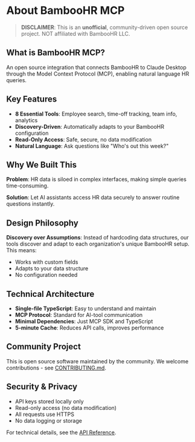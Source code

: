 # About BambooHR MCP

> **DISCLAIMER**: This is an **unofficial**, community-driven open source project. NOT affiliated with BambooHR LLC.

## What is BambooHR MCP?

An open source integration that connects BambooHR to Claude Desktop through the Model Context Protocol (MCP), enabling natural language HR queries.

## Key Features

- **8 Essential Tools**: Employee search, time-off tracking, team info, analytics
- **Discovery-Driven**: Automatically adapts to your BambooHR configuration
- **Read-Only Access**: Safe, secure, no data modification
- **Natural Language**: Ask questions like "Who's out this week?"

## Why We Built This

**Problem**: HR data is siloed in complex interfaces, making simple queries time-consuming.

**Solution**: Let AI assistants access HR data securely to answer routine questions instantly.

## Design Philosophy

**Discovery over Assumptions**: Instead of hardcoding data structures, our tools discover and adapt to each organization's unique BambooHR setup. This means:

- Works with custom fields
- Adapts to your data structure
- No configuration needed

## Technical Architecture

- **Single-file TypeScript**: Easy to understand and maintain
- **MCP Protocol**: Standard for AI-tool communication
- **Minimal Dependencies**: Just MCP SDK and TypeScript
- **5-minute Cache**: Reduces API calls, improves performance

## Community Project

This is open source software maintained by the community. We welcome contributions - see [CONTRIBUTING.md](../CONTRIBUTING.md).

## Security & Privacy

- API keys stored locally only
- Read-only access (no data modification)
- All requests use HTTPS
- No data logging or storage

For technical details, see the [API Reference](reference/api.md).